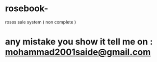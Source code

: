 # rosebook-
roses sale system ( non complete )
# any mistake you show it tell me on : mohammad2001saide@gmail.com 
